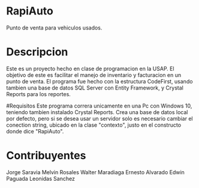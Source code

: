 # RapiAuto
Punto de venta para vehiculos usados.

# Descripcion
Este es un proyecto hecho en clase de programacion en la USAP. El objetivo de este es facilitar el manejo de inventario y facturacion en un punto de venta.
El programa fue hecho con la estructura CodeFirst, usando tambien una base de datos SQL Server con Entity Framework, y Crystal Reports para los reportes.

#Requisitos
Este programa correra unicamente en una Pc con Windows 10, teniendo tambien instalado Crystal Reports.
Crea una base de datos local por defecto, pero si se desea usar un servidor solo es necesario cambiar el conection string, ubicado en la clase "contexto", justo en el constructo donde dice "RapiAuto".

# Contribuyentes
Jorge Saravia
Melvin Rosales
Walter Maradiaga
Ernesto Alvarado
Edwin Paguada
Leonidas Sanchez

